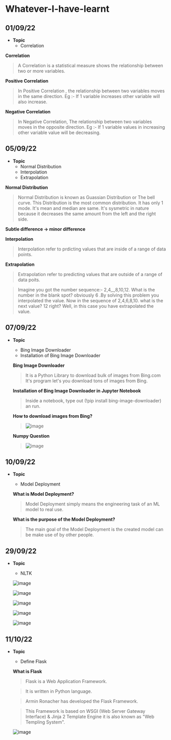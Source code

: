 # Whatever-I-have-learnt
## 01/09/22
- **Topic**
  * Correlation

**Correlation**
> A Correlation is a statistical measure shows the relationship between two or more variables.

**Positive Correlation**
> In Positive Correlation , the relationship between two variables moves in the same direction.
> Eg :- If 1 variable increases other variable will also increase.

**Negative Correlation**
> In Negative Correlation, The relationship between two variables moves in the opposite direction.
> Eg :- If 1 variable values in increasing other variable value will be decreasing.


## 05/09/22
- **Topic**
  * Normal Distribution
  * Interpolation
  * Extrapolation
  
**Normal Distribution**
> Normal Distribution is known as Guassian Distribution or The bell curve. This Distribution is the most common distribution.
> It has only 1 mode.
> It's mean and median are same.
> It's sysmetric in nature because it decreases the same amount from the left and the right side.

**Subtle difference -> minor difference**

**Interpolation**
> Interpolation refer to prdicting values that are inside of a range of data points.

**Extrapolation**
> Extrapolation refer to predicting values that are outside of a range of  data poits.

> Imagine you got the number sequence:- 2,4,_,8,10,12. What is the number in the blank spot? obviously 6 .By solving this problem you interpolated the value. Now in the sequence of 2,4,6,8,10. what is the next value? 12 right? Well, in this case you have extrapolated the value.

## 07/09/22
- **Topic**
  * Bing Image Downloader
  * Installation of Bing Image Downloader 
  
  **Bing Image Downloader**
  >  It is a Python Library to download bulk of images from Bing.com
  > It's program let's you download tons of images from Bing.
  
  **Installation of Bing Image Downloader in Jupyter Notebook**
  > Inside a notebook, type out (!pip install bing-image-downloader) an run.
  
  **How to download images from Bing?**
  > ![image](https://user-images.githubusercontent.com/75212387/188767034-eb0d9923-d031-4463-a9b1-c1359bcb7564.png)
  
  **Numpy Question**
  > ![image](https://user-images.githubusercontent.com/75212387/188799530-68e1dc9e-eecc-4886-9f9a-811cc92ccab3.png)

## 10/09/22
- **Topic**
  * Model Deployment
  
  **What is Model Deployment?**
  > Model Deployment simply means the engineering task of an ML model to real use.
  
  **What is the purpose of the Model Deployment?**
  > The main goal of the Model Deployment is the created model can be make use of by other people.
  

## 29/09/22
- **Topic**
  * NLTK

  ![image](https://user-images.githubusercontent.com/75212387/192944958-6ca39bf4-3639-4eef-a168-6c61ca289233.png)
  
  ![image](https://user-images.githubusercontent.com/75212387/192945064-988dbd85-d08e-4677-bc2f-4e11843bb644.png)

  ![image](https://user-images.githubusercontent.com/75212387/192944655-677e7abd-ea77-4080-97e8-91cc9cba2e13.png)
  
  ![image](https://user-images.githubusercontent.com/75212387/192946008-48dea2fb-cf02-4098-b72b-21b2aade08a7.png)

  ![image](https://user-images.githubusercontent.com/75212387/192945707-6c692580-12a2-4c45-a14b-37588c9a4eea.png)
  
  
## 11/10/22
- **Topic**
  * Define Flask
  
  **What is Flask**
  > Flask is a Web Application Framework. 
  
  > It is written in Python language.
  
  > Armin Ronacher has developed the Flask Framework.
  
  > This Framework is based on WSGI (Web Server Gateway Interface) & Jinja 2 Template Engine it is also known as "Web Templing System".
  
  ![image](https://user-images.githubusercontent.com/75212387/195080888-2830d061-16cc-43a0-b1da-b266b2a2a665.png)

